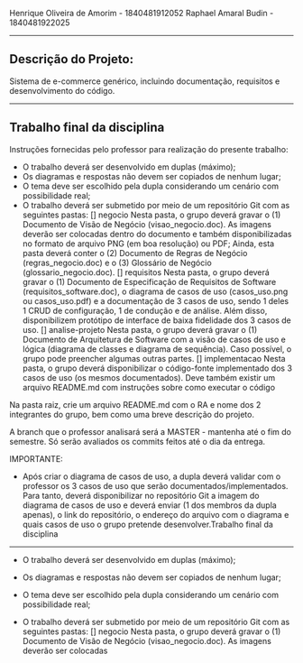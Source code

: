 Henrique Oliveira de Amorim - 1840481912052
Raphael Amaral Budin - 1840481922025

---------------------
Descrição do Projeto:
---------------------

Sistema de e-commerce genérico, incluindo documentação, requisitos e desenvolvimento do código.




----------------------------
Trabalho final da disciplina
----------------------------
Instruções fornecidas pelo professor para realização do presente trabalho:

- O trabalho deverá ser desenvolvido em duplas (máximo);
- Os diagramas e respostas não devem ser copiados de nenhum lugar;
- O tema deve ser escolhido pela dupla considerando um cenário com possibilidade real;
- O trabalho deverá ser submetido por meio de um repositório Git com as seguintes pastas:
[] negocio
   Nesta pasta, o grupo deverá gravar o (1) Documento de Visão de Negócio (visao_negocio.doc). As imagens deverão ser colocadas dentro do documento e também disponibilizadas no formato de arquivo PNG (em boa resolução) ou PDF;
   Ainda, esta pasta deverá conter o (2) Documento de Regras de Negócio (regras_negocio.doc) e o (3) Glossário de Negócio (glossario_negocio.doc).
[] requisitos
   Nesta pasta, o grupo deverá gravar o (1) Documento de Especificação de Requisitos de Software (requisitos_software.doc), o diagrama de casos de uso (casos_uso.png ou casos_uso.pdf) e a documentação de 3 casos de uso, sendo 1 deles 1 CRUD de configuração, 1 de condução e de análise.
   Além disso, disponibilizem protótipo de interface de baixa fidelidade dos 3 casos de uso.
[] analise-projeto
   Nesta pasta, o grupo deverá gravar o (1) Documento de Arquitetura de Software com a visão de casos de uso e lógica (diagrama de classes e diagrama de sequência). Caso possível, o grupo pode preencher algumas outras partes.
[] implementacao
   Nesta pasta, o grupo deverá disponibilizar o código-fonte implementado dos 3 casos de uso (os mesmos documentados). Deve também existir um arquivo README.md com instruções sobre como executar o código

Na pasta raiz, crie um arquivo README.md com o RA e nome dos 2 integrantes do grupo, bem como uma breve descrição do projeto.

A branch que o professor analisará será a MASTER - mantenha até o fim do semestre.
Só serão avaliados os commits feitos até o dia da entrega.

IMPORTANTE:
- Após criar o diagrama de casos de uso, a dupla deverá validar com o professor os 3 casos de uso que serão documentados/implementados. Para tanto, deverá disponibilizar no repositório Git a imagem do diagrama de casos de uso e deverá enviar (1 dos membros da dupla apenas), o link do repositório, o endereço do arquivo com o diagrama e quais casos de uso o grupo pretende desenvolver.Trabalho final da disciplina
----------------------------

- O trabalho deverá ser desenvolvido em duplas (máximo);
- Os diagramas e respostas não devem ser copiados de nenhum lugar;
- O tema deve ser escolhido pela dupla considerando um cenário com possibilidade real;

- O trabalho deverá ser submetido por meio de um repositório Git com as seguintes pastas:
[] negocio
   Nesta pasta, o grupo deverá gravar o (1) Documento de Visão de Negócio (visao_negocio.doc). As imagens deverão ser colocadas